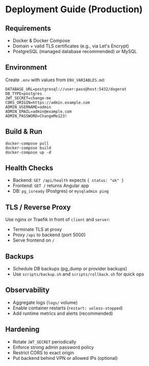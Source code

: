 # Deployment Guide (Production)

## Requirements
- Docker & Docker Compose
- Domain + valid TLS certificates (e.g., via Let's Encrypt)
- PostgreSQL (managed database recommended) or MySQL

## Environment
Create `.env` with values from `ENV_VARIABLES.md`:

```
DATABASE_URL=postgresql://user:pass@host:5432/dogerat
DB_TYPE=postgres
JWT_SECRET=change-me
CORS_ORIGIN=https://admin.example.com
ADMIN_USERNAME=admin
ADMIN_EMAIL=admin@example.com
ADMIN_PASSWORD=ChangeMe123!
```

## Build & Run
```
docker-compose pull
docker-compose build
docker-compose up -d
```

## Health Checks
- Backend: `GET /api/health` expects `{ status: "ok" }`
- Frontend: `GET /` returns Angular app
- DB: `pg_isready` (Postgres) or `mysqladmin ping`

## TLS / Reverse Proxy
Use nginx or Traefik in front of `client` and `server`:
- Terminate TLS at proxy
- Proxy `/api` to backend (port 5000)
- Serve frontend on `/`

## Backups
- Schedule DB backups (pg_dump or provider backups)
- Use `scripts/backup.sh` and `scripts/rollback.sh` for quick ops

## Observability
- Aggregate logs (`logs/` volume)
- Enable container restarts (`restart: unless-stopped`)
- Add runtime metrics and alerts (recommended)

## Hardening
- Rotate `JWT_SECRET` periodically
- Enforce strong admin password policy
- Restrict CORS to exact origin
- Put backend behind VPN or allowed IPs (optional)

